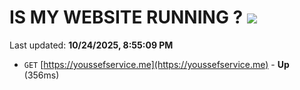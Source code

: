 # IS MY WEBSITE RUNNING ? [![](https://img.shields.io/static/v1?label=Sponsor&message=%E2%9D%A4&logo=GitHub&color=%23fe8e86)](https://github.com/sponsors/Youssef-Lehmam)

Last updated: **10/24/2025, 8:55:09 PM**

- `GET` [https://youssefservice.me](https://youssefservice.me) - **Up** (356ms)
